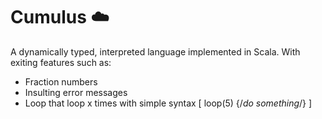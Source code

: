 # Cumulus ☁️
A dynamically typed, interpreted language implemented in Scala. 
With exiting features such as:
- Fraction numbers
- Insulting error messages
- Loop that loop x times with simple syntax [ loop(5) {/*do something*/} ]
